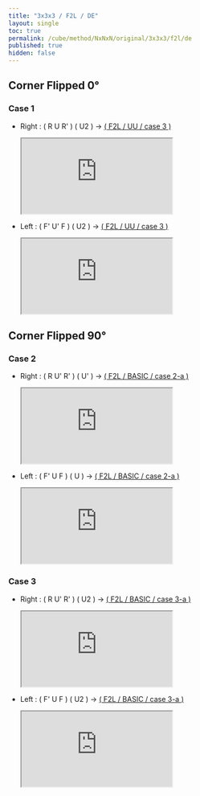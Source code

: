 ```yaml
---
title: "3x3x3 / F2L / DE"
layout: single
toc: true
permalink: /cube/method/NxNxN/original/3x3x3/f2l/de
published: true
hidden: false
---
```


<head>
  <base target="_blank">
  <link
    rel   = "stylesheet"
    type  = "text/css"
    href  = "/assets/css/ruwix/iframe_w_ul.css"
  >
</head>



## Corner Flipped 0°

### Case 1

- Right : ( R U R' ) ( U2 ) -> [( F2L / UU / case 3 )](/cube/method/NxNxN/original/3x3x3/f2l/uu#case-3)

  <iframe
    scrolling = "no"
    src       = "https://ruwix.com/widget/3d/?alg=R%20U%20R'%20U2'%20R%20U2'%20R'%20U%20F'%20U'%20F&colored=F%20FD%20R%20RD%20FR%20FRD&hover=9&speed=500&flags=canvas"
  ></iframe>

- Left : ( F' U' F ) ( U2 ) -> [( F2L / UU / case 3 )](/cube/method/NxNxN/original/3x3x3/f2l/uu#case-3)

  <iframe
    scrolling = "no"
    src       = "https://ruwix.com/widget/3d/?alg=F'%20U'%20F%20U2%20F'%20U2%20F%20U'%20R%20U%20R'&colored=F%20FD%20R%20RD%20FR%20FRD&hover=9&speed=500&flags=canvas"
  ></iframe>



## Corner Flipped 90°

### Case 2

- Right : ( R U' R' ) ( U' ) -> [( F2L / BASIC / case 2-a )](/cube/method/NxNxN/original/3x3x3/f2l/basic#case-2-a)

  <iframe
    scrolling = "no"
    src       = "https://ruwix.com/widget/3d/?alg=R%20U'%20R'%20U'%20R%20U%20R'%20U2'%20%20R%20U'%20R'&colored=F%20FD%20R%20RD%20FR%20FRD&hover=9&speed=500&flags=canvas"
  ></iframe>

- Left : ( F' U F ) ( U ) -> [( F2L / BASIC / case 2-a )](/cube/method/NxNxN/original/3x3x3/f2l/basic#case-2-a)

  <iframe
    scrolling = "no"
    src       = "https://ruwix.com/widget/3d/?alg=F'%20U%20F%20U%20F'%20U'%20F%20U2%20F'%20U%20F&colored=F%20FD%20R%20RD%20FR%20FRD&hover=9&speed=500&flags=canvas"
  ></iframe>

### Case 3

- Right : ( R U' R' ) ( U2 ) -> [( F2L / BASIC / case 3-a )](/cube/method/NxNxN/original/3x3x3/f2l/basic#case-3-a)

  <iframe
    scrolling = "no"
    src       = "https://ruwix.com/widget/3d/?alg=R%20U'%20R'%20U2'%20F'%20U'%20F%20F%20R'%20F'%20R&colored=F%20FD%20R%20RD%20FR%20FRD&hover=9&speed=500&flags=canvas"
  ></iframe>

- Left : ( F' U F ) ( U2 ) -> [( F2L / BASIC / case 3-a )](/cube/method/NxNxN/original/3x3x3/f2l/basic#case-3-a)

  <iframe
    scrolling = "no"
    src       = "https://ruwix.com/widget/3d/?alg=F'%20U%20F%20U2%20R%20U%20R'%20R'%20F%20R%20F'&colored=F%20FD%20R%20RD%20FR%20FRD&hover=9&speed=500&flags=canvas"
  ></iframe>
